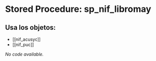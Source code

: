 # Stored Procedure: sp_nif_libromay

## Usa los objetos:
- [[nif_acusyc]]
- [[nif_puc]]

*No code available.*
